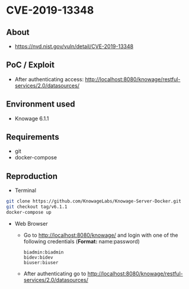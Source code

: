 # CVE-2019-13348

## About
* <https://nvd.nist.gov/vuln/detail/CVE-2019-13348>


## PoC / Exploit
* After authenticating access: <http://localhost:8080/knowage/restful-services/2.0/datasources/>
 

## Environment used

* Knowage 6.1.1

## Requirements
* git
* docker-compose

## Reproduction 
* Terminal
```bash
git clone https://github.com/KnowageLabs/Knowage-Server-Docker.git
git checkout tag/v6.1.1
docker-compose up
```
* Web Browser
  * Go to <http://localhost:8080/knowage/> and login with one of the following credentials (**Format:** name:password)
  
        biadmin:biadmin
        bidev:bidev
        biuser:biuser
        
  * After authenticating go to <http://localhost:8080/knowage/restful-services/2.0/datasources/>